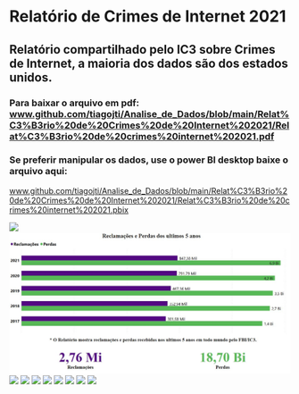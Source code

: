 # Relatório de Crimes de Internet 2021

## Relatório compartilhado pelo IC3 sobre Crimes de Internet, a maioria dos dados são dos estados unidos.

### Para baixar o arquivo em pdf: www.github.com/tiagojti/Analise_de_Dados/blob/main/Relat%C3%B3rio%20de%20Crimes%20de%20Internet%202021/Relat%C3%B3rio%20de%20crimes%20internet%202021.pdf
### Se preferir manipular os dados, use o power BI desktop baixe o arquivo aqui:
www.github.com/tiagojti/Analise_de_Dados/blob/main/Relat%C3%B3rio%20de%20Crimes%20de%20Internet%202021/Relat%C3%B3rio%20de%20crimes%20internet%202021.pbix 

![](https://github.com/tiagojti/Analise_de_Dados/blob/main/Relat%C3%B3rio%20de%20Crimes%20de%20Internet%202021/Imagens/Relatorio.JPG)
![](https://github.com/tiagojti/Analise_de_Dados/blob/main/Relat%C3%B3rio%20de%20Crimes%20de%20Internet%202021/Imagens/Reclama%C3%A7%C3%B5es%20perdas.JPG)
![](https://github.com/tiagojti/Analise_de_Dados/blob/main/Relat%C3%B3rio%20de%20Crimes%20de%20Internet%202021/Imagens/Tipos%20de%20Crimes.JPG)
![](https://github.com/tiagojti/Analise_de_Dados/blob/main/Relat%C3%B3rio%20de%20Crimes%20de%20Internet%202021/Imagens/Tipos%20de%20Crimes%202021.JPG)
![](https://github.com/tiagojti/Analise_de_Dados/blob/main/Relat%C3%B3rio%20de%20Crimes%20de%20Internet%202021/Imagens/Perdas%20por%20Setores.JPG)
![](https://github.com/tiagojti/Analise_de_Dados/blob/main/Relat%C3%B3rio%20de%20Crimes%20de%20Internet%202021/Imagens/Vitimas%20por%20faixa.JPG)
![](https://github.com/tiagojti/Analise_de_Dados/blob/main/Relat%C3%B3rio%20de%20Crimes%20de%20Internet%202021/Imagens/paises.JPG)
![](https://github.com/tiagojti/Analise_de_Dados/blob/main/Relat%C3%B3rio%20de%20Crimes%20de%20Internet%202021/Imagens/Crimes%20Internet%202021.gif)
![](https://github.com/tiagojti/Analise_de_Dados/blob/main/Relat%C3%B3rio%20de%20Crimes%20de%20Internet%202021/Imagens/Crimes%20Internet%202021.1.gif)
![](https://github.com/tiagojti/Analise_de_Dados/blob/main/Relat%C3%B3rio%20de%20Crimes%20de%20Internet%202021/Imagens/Perdas%20por%20crimes.JPG)
